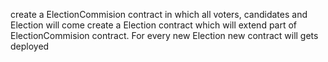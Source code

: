 create a ElectionCommision contract in which all voters, candidates and Election will come
create a Election contract which will extend part of ElectionCommision contract.
For every new Election new contract will gets deployed